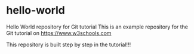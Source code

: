 # hello-world
Hello World repository for Git tutorial
This is an example repository for the Git tutorial on https://www.w3schools.com

This repository is built step by step in the tutorial!!!
